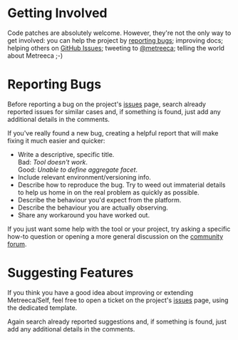 # Getting Involved

Code patches are absolutely welcome. However, they're not the only way to get involved: you can help the project by [reporting bugs](#reporting-bugs); improving docs; helping others on [GitHub Issues](https://github.com/metreeca/self/issues); tweeting to [@metreeca](https://twitter.com/metreeca); telling the world about Metreeca ;-)

# Reporting Bugs

Before reporting a bug on the project's [issues](https://github.com/metreeca/self/issues) page, search already reported issues for similar cases and, if something is found, just add any additional details in the comments.

If you've really found a new bug, creating a helpful report that will make fixing it much easier and quicker:

- Write a descriptive, specific title.  
  Bad: *Tool doesn't work*.  
  Good: *Unable to define aggregate facet*.
- Include relevant environment/versioning info.
- Describe how to reproduce the bug. Try to weed out immaterial details to help us home in on the real problem as quickly as possible.
- Describe the behaviour you'd expect from the platform.
- Describe the behaviour you are actually observing.
- Share any workaround you have worked out.

If you just want some help with the tool or your project, try asking a specific how-to question or opening a more general discussion on the [community forum](https://groups.google.com/d/forum/metreeca).

# Suggesting Features

If you think you have a good idea about improving or extending Metreeca/Self, feel free to open a ticket on the project's [issues](https://github.com/metreeca/self/issues) page, using the dedicated template.

Again search already reported suggestions and, if something is found, just add any additional details in the comments.
